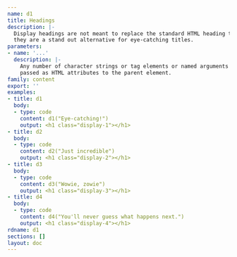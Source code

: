 ```yaml
---
name: d1
title: Headings
description: |-
  Display headings are not meant to replace the standard HTML heading tags,
  they are a stand out alternative for eye-catching titles.
parameters:
- name: '...'
  description: |-
    Any number of character strings or tag elements or named arguments
    passed as HTML attributes to the parent element.
family: content
export: ''
examples:
- title: d1
  body:
  - type: code
    content: d1("Eye-catching!")
    output: <h1 class="display-1"></h1>
- title: d2
  body:
  - type: code
    content: d2("Just incredible")
    output: <h1 class="display-2"></h1>
- title: d3
  body:
  - type: code
    content: d3("Wowie, zowie")
    output: <h1 class="display-3"></h1>
- title: d4
  body:
  - type: code
    content: d4("You'll never guess what happens next.")
    output: <h1 class="display-4"></h1>
rdname: d1
sections: []
layout: doc
---
```

